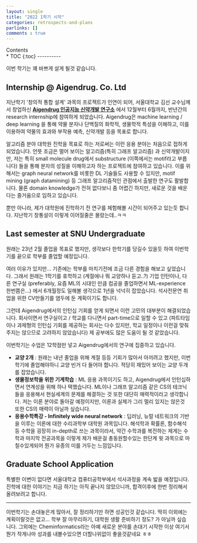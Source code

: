 ```yaml
---
layout: single
title: "2022 1학기 시작"
categories: retrospects-and-plans
parlinks: []
comments : true
---
```

<div id="toc">
Contents
</div>
* TOC
{:toc}
----------

이번 학기는 꽤 바쁘게 살게 될것 같습니다. 

## Internship @ Aigendrug. Co. Ltd
지난학기 '창의적 통합 설계' 과목의 프로젝트가 인연이 되어, 서울대학교 김선 교수님께서 창업하신 [**Aigendrug 인공지능 신약개발 연구소**](https://www.aigendrug.com/) 에서 12월부터 6월까지, 반년간의 research internship에 참여하게 되었습니다. Aigendrug은 machine learning / deep learning 을 통해 약물 분자나 단백질의 화학적, 생물학적 특성을 이해하고, 이를 이용하여 약물의 효과와 부작용 예측, 신약개발 등을 목표로 합니다. 

알고리즘 분야 대학원 진학을 목표로 하는 저로써는 이런 응용 분야는 처음으로 접하게 되었습니다. 언뜻 조금은 멀어 보이는 알고리즘(특히 그래프 알고리즘) 과 신약개발이지만, 저는 특히 small molecule drug에서 substructure (이쪽에서는 motif라고 부릅니다) 들을 통해 분자의 성질을 이해하고자 하는 프로젝트에 참여하고 있습니다. 이를 위해서는 graph neural network를 비롯한 DL 기술들도 사용할 수 있지만, motif mining (graph datamining) 등 그래프 알고리즘적인 관점에서 출발한 연구도 활발합니다. 물론 domain knowledge가 전혀 없다보니 좀 어렵긴 하지만, 새로운 것을 배운다는 즐거움으로 임하고 있습니다. 

뿐만 아니라, 제가 대학원에 진학하기 전 연구를 체험해볼 시간이 되어주고 있는듯 합니다. 지난학기 창통설이 이렇게 이어질줄은 몰랐는데..ㅋㅋ

## Last semester at SNU Undergraduate
원래는 23년 2월 졸업을 목표로 했지만, 생각보다 한학기를 당길수 있을듯 하여 이번학기를 끝으로 학부를 졸업할 예정입니다. 

여러 이유가 있지만... 기존에는 학부를 마치기전에 조금 다른 경험을 해보고 싶었습니다. 그래서 원래는 1학기를 휴학하고 (계절에나 뭐 교양하나 듣고..?) 기업 인턴이나, 다른 연구실 (preferably, 요즘 ML의 시대인 만큼 컴공을 졸업하면서 ML-experience 한번쯤은...) 에서 6개월정도 일해볼 생각으로 1년을 넉넉히 잡았습니다. 석사전문연 취업을 위한 CV만들기를 염두에 둔 계획이기도 합니다. 

그런데 Aigendrug에서의 인턴십 기회를 얻게 되면서 이런 고민의 대부분이 해결되었습니다. 회사이면서 연구실이고 / 학교를 다니면서 part-time으로 일할 수 있고 (파트타임이나 과제형의 인턴십 기회를 제공하는 회사는 다수 있지만, 학교 일정이나 이런걸 맞춰주지는 않으므로 고려하지 않았습니다) 제 공부에도 많은 도움이 될 것 같았습니다.

이번학기는 수업은 12학점만 넣고 Aigendrug에서의 연구에 집중하고 있습니다. 
- **교양 2개** : 원래는 내년 졸업을 위해 계절 등등 기회가 많아서 아끼려고 했지만, 이번학기에 졸업해야하니 교양 빈거 다 들어야 합니다. 적당히 재밌어 보이는 교양 두개를 잡았습니다. 
- **생물정보학을 위한 기계학습** : ML 응용 과목이기도 하고, Aigendrug에서 인턴십하면서 연계성을 위해 하나 택했습니다. ML이나 그래프 알고리즘 같은 CS의 테크닉들을 응용해서 현실세계의 문제를 해결하는 것 또한 대단히 매력적이라고 생각합니다. 저는 이론 분야로 돌아갈 예정이지만, 이론과 실제가 그리 멀리 있지는 않은것 또한 CS의 매력이 아닐까 싶습니다. 
- **응용수학특강 - Infinitely wide neural network** : 딥러닝, 뉴럴 네트워크의 기반을 이루는 이론에 대한 수리과학부 대학원 과목입니다. 해석학과 확률론, 함수해석 등 수학을 굉장히 in-depth로 쓰는 과목이라서, 약간 수학과를 복전하는 제게는 수학과 마지막 전공과목을 이렇게 제가 배운걸 총동원할수있는 한단계 윗 과목으로 마칠수있게되어 뭔가 유종의 미를 거두는 느낌입니다. 

## Graduate School Application
특별한 이변이 없다면 서울대학교 컴퓨터공학부에서 석사과정을 계속 밟을 예정입니다. 진학에 대한 이야기는 지금 하기는 아직 끝나지 않았으니까, 합격이후에 한번 정리해서 올려보려고 합니다. 

------
이번학기는 손대놓은게 많아서, 잘 정리하기만 하면 성공인것 같습니다. 딱히 이외에는 계획이랄것은 없고... 학부 잘 마무리하기, 대학원 생활 준비하기 정도? 가 아닐까 싶습니다. 
그외에는 Cheminformatics라는 아예 새로운 분야를 손대기 시작한 이상 여기서 뭔가 작게나마 성과를 내볼수있으면 더할나위없이 좋을것같네요 ㅎㅎ 
